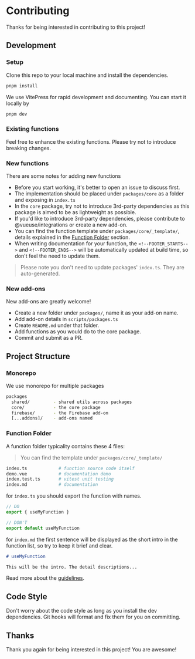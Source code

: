 # Contributing

Thanks for being interested in contributing to this project!

## Development

### Setup

Clone this repo to your local machine and install the dependencies.

```bash
pnpm install
```

We use VitePress for rapid development and documenting. You can start it locally by

```bash
pnpm dev
```

### Existing functions

Feel free to enhance the existing functions. Please try not to introduce breaking changes.

### New functions

There are some notes for adding new functions

- Before you start working, it's better to open an issue to discuss first.
- The implementation should be placed under `packages/core` as a folder and exposing in `index.ts`
- In the `core` package, try not to introduce 3rd-party dependencies as this package is aimed to be as lightweight as possible.
- If you'd like to introduce 3rd-party dependencies, please contribute to @vueuse/integrations or create a new add-on.
- You can find the function template under `packages/core/_template/`, details explained in the [Function Folder](#function-folder) section.
- When writing documentation for your function, the `<!--FOOTER_STARTS-->` and `<!--FOOTER_ENDS-->` will be automatically updated at build time, so don't feel the need to update them.

> Please note you don't need to update packages' `index.ts`. They are auto-generated.

### New add-ons

New add-ons are greatly welcome!

- Create a new folder under `packages/`, name it as your add-on name.
- Add add-on details in `scripts/packages.ts`
- Create `README.md` under that folder.
- Add functions as you would do to the core package.
- Commit and submit as a PR.

## Project Structure

### Monorepo

We use monorepo for multiple packages

```bash
packages
  shared/         - shared utils across packages
  core/           - the core package
  firebase/       - the Firebase add-on
  [...addons]/    - add-ons named
```

### Function Folder

A function folder typicality contains these 4 files:

> You can find the template under `packages/core/_template/`

```bash
index.ts            # function source code itself
demo.vue            # documentation demo
index.test.ts       # vitest unit testing
index.md            # documentation
```

for `index.ts` you should export the function with names.

```ts
// DO
export { useMyFunction }

// DON'T
export default useMyFunction
```

for `index.md` the first sentence will be displayed as the short intro in the function list, so try to keep it brief and clear.

```md
# useMyFunction

This will be the intro. The detail descriptions...
```

Read more about the [guidelines](https://svelteuse.org/guidelines).

## Code Style

Don't worry about the code style as long as you install the dev dependencies. Git hooks will format and fix them for you on committing.

## Thanks

Thank you again for being interested in this project! You are awesome!
